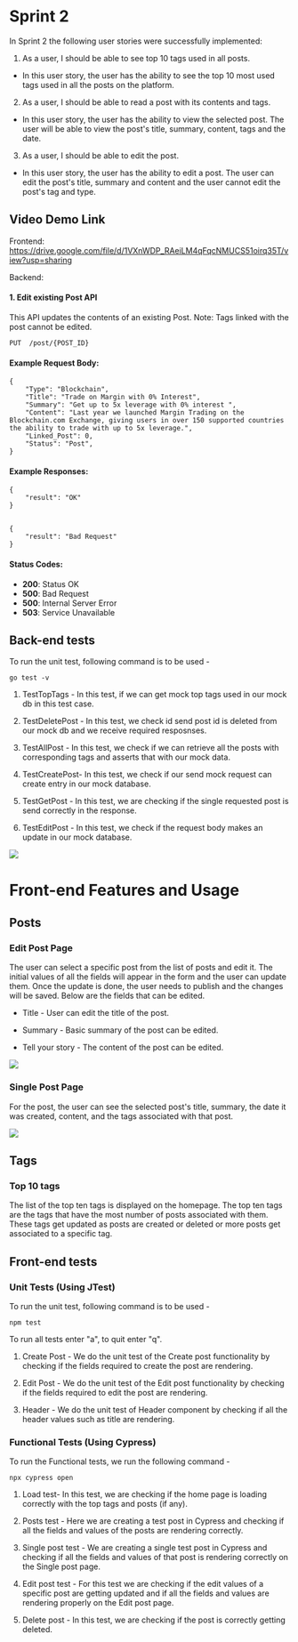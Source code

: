
  

# Sprint 2

  

In Sprint 2 the following user stories were successfully implemented:

1. As a user, I should be able to see top 10 tags used in all posts.

* In this user story, the user has the ability to see the top 10 most used tags used in all the posts on the platform.

2. As a user, I should be able to read a post with its contents and tags.

* In this user story, the user has the ability to view the selected post. The user will be able to view the post's title, summary, content, tags and the date.

3. As a user, I should be able to edit the post.

* In this user story, the user has the ability to edit a post. The user can edit the post's title, summary and content and the user cannot edit the post's tag and type.

  

## Video Demo Link

  
  

Frontend: https://drive.google.com/file/d/1VXnWDP_RAeiLM4qFqcNMUCS51oirq35T/view?usp=sharing

  

Backend:

#### 1. Edit existing Post API
This API updates the contents of an existing Post.
Note: Tags linked with the post cannot be edited.

    PUT  /post/{POST_ID}

#### Example Request Body:

    {	
        "Type": "Blockchain", 
        "Title": "Trade on Margin with 0% Interest",
        "Summary": "Get up to 5x leverage with 0% interest ",
        "Content": "Last year we launched Margin Trading on the Blockchain.com Exchange, giving users in over 150 supported countries the ability to trade with up to 5x leverage.",
        "Linked_Post": 0,
        "Status": "Post",
    }

#### Example Responses:

    {
        "result": "OK"
    }


    {
        "result": "Bad Request"
    }

#### Status Codes:

-   **200**: Status OK
-   **500**: Bad Request
-   **500**: Internal Server Error
-   **503**: Service Unavailable 

## Back-end tests

To run the unit test, following command is to be used -

    go test -v

1. TestTopTags - In this test, if we can get mock top tags used in our mock db in this test case.

2. TestDeletePost  - In this test, we check id send post id is deleted from our mock db and we receive required resposnses.

3. TestAllPost - In this test, we check if we can retrieve all the posts with corresponding tags and asserts that with our mock data.

4. TestCreatePost- In this test, we check if our send mock request can create entry in our mock database.

5. TestGetPost - In this test, we are checking if the single requested post is send correctly in the response.

6. TestEditPost - In this test, we check if the request body makes an update in our mock database.

![](Backend_Features_TestCases.png)
 

# Front-end Features and Usage

## Posts

  

### Edit Post Page

  

The user can select a specific post from the list of posts and edit it. The initial values of all the fields will appear in the form and the user can update them. Once the update is done, the user needs to publish and the changes will be saved. Below are the fields that can be edited.

  

- Title - User can edit the title of the post.

- Summary - Basic summary of the post can be edited.

- Tell your story - The content of the post can be edited.


![](EditPost.gif)

  
  

### Single Post Page

  

For the post, the user can see the selected post's title, summary, the date it was created, content, and the tags associated with that post.

![](SinglePostPage.gif)

  

## Tags

  

### Top 10 tags

  

The list of the top ten tags is displayed on the homepage. The top ten tags are the tags that have the most number of posts associated with them. These tags get updated as posts are created or deleted or more posts get associated to a specific tag.

## Front-end tests

### Unit Tests (Using JTest)

To run the unit test, following command is to be used -

  

    npm test

To run all tests enter "a", to quit enter "q".
  

1. Create Post - We do the unit test of the Create post functionality by checking if the fields required to create the post are rendering.

2. Edit Post - We do the unit test of the Edit post functionality by checking if the fields required to edit the post are rendering.

3. Header - We do the unit test of Header component by checking if all the header values such as title are rendering.

### Functional Tests (Using Cypress)

To run the Functional tests, we run the following command -

    npx cypress open  

1. Load test- In this test, we are checking if the home page is loading correctly with the top tags and posts (if any).

2. Posts test - Here we are creating a test post in Cypress and checking if all the fields and values of the posts are rendering correctly.

3. Single post test - We are creating a single test post in Cypress and checking if all the fields and values of that post is rendering correctly on the Single post page.

4. Edit post test - For this test we are checking if the edit values of a specific post are getting updated and if all the fields and values are rendering properly on the Edit post page.

5. Delete post - In this test, we are checking if the post is correctly getting deleted.

